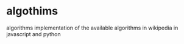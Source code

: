 # algothims
algorithms implementation of the available algorithms in wikipedia in javascript and python
